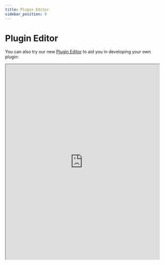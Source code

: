 ```yaml
---
title: Plugin Editor
sidebar_position: 9
---
```


# Plugin Editor

You can also try our new [Plugin Editor](https://app.reearth.io/plugin-editor) to aid you in developing your own plugin:

<iframe width="100%" height="640" src="https://app.reearth.io/plugin-editor" title="Re:Earth Plugin Editor">></iframe>

